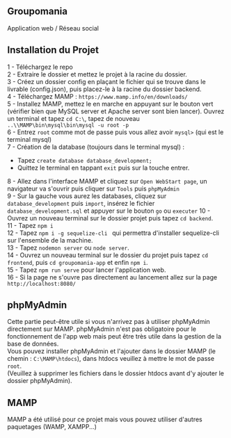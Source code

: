 ## Groupomania

Application web / Réseau social

## Installation du Projet
1 - Téléchargez le repo   
2 - Extraire le dossier et mettez le projet à la racine du dossier.   
3 - Créez un dossier config en plaçant le fichier qui se trouve dans le livrable (config.json), puis placez-le à la racine du dossier backend.   
4 - Téléchargez MAMP : `https://www.mamp.info/en/downloads/`   
5 - Installez MAMP, mettez le en marche en appuyant sur le bouton vert (vérifier bien que MySQL server et Apache server sont bien lancer). Ouvrez un terminal et tapez `cd C:\`, tapez de nouveau `..\\MAMP\bin\mysql\bin\mysql -u root -p`   
6 - Entrez `root` comme mot de passe puis vous allez avoir `mysql>` (qui est le terminal mysql)   
7 - Création de la database (toujours dans le terminal mysql) :   
  - Tapez `create database database_development;`     
  - Quittez le terminal en tappant `exit` puis sur la touche entrer.  
     
8 - Allez dans l'interface MAMP et cliquez sur `Open WebStart page`, un navigateur va s'ouvrir puis cliquer sur `Tools` puis `phpMyAdmin`  
9 - Sur la gauche vous aurez les databases, cliquez sur `database_development` puis `import`, insérez le fichier `database_development.sql` et appuyer sur le bouton `go` ou `executer`
10 - Ouvrez un nouveau terminal sur le dossier projet puis tapez `cd backend`.  
11 - Tapez `npm i`  
12 - Tapez `npm i -g sequelize-cli ` qui permettra d'installer sequelize-cli sur l'ensemble de la machine.    
13 - Tapez `nodemon server` ou `node server`.  
14 - Ouvrez un nouveau terminal sur le dossier du projet puis tapez `cd frontend`, puis `cd groupomania-app` et enfin `npm i`.  
15 - Tapez `npm run serve` pour lancer l'application web.  
16 - Si la page ne s'ouvre pas directement au lancement allez sur la page `http://localhost:8080/`

## phpMyAdmin
Cette partie peut-être utile si vous n'arrivez pas à utiliser phpMyAdmin directement sur MAMP.
phpMyAdmin n'est pas obligatoire pour le fonctionnement de l'app web mais peut être très utile dans la gestion de la base de données.  
Vous pouvez installer phpMyAdmin et l'ajouter dans le dossier MAMP (le chemin : `C:\MAMP\htdocs`), dans htdocs veuillez à mettre le mot de passe `root`.  
(Veuillez à supprimer les fichiers dans le dossier htdocs avant d'y ajouter  le dossier phpMyAdmin).  

## MAMP
MAMP a été utilisé pour ce projet mais vous pouvez utiliser d'autres paquetages (WAMP, XAMPP...)